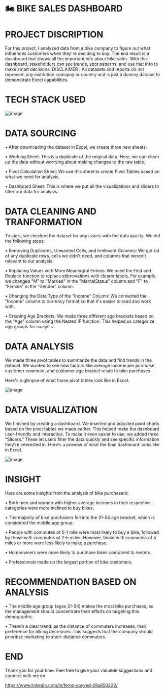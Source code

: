 # 🏍️ BIKE SALES DASHBOARD


# PROJECT DISCRIPTION

For this project, I analyzed data from a bike company to figure out what influences customers when they're deciding to buy. The end result is a dashboard that shows all the important info about bike sales. With this dashboard, stakeholders can see trends, spot patterns, and use that info to make smart decisions.
 DISCLAIMER : All datasets and reports do not represent any institution comapny or country and is just a dummy dataset to demonstrate Excel capabilities.

# TECH STACK USED

![image](https://github.com/feroz271/project-1/assets/162626833/6813e461-21d5-484d-a33c-dcfc7fc4f2f8)
 
# DATA SOURCING

• After downloading the dataset in Excel, we create three new sheets:

• Working Sheet: This is a duplicate of the original data. Here, we can clean up the data without worrying about making changes to the raw table.

• Pivot Calculation Sheet: We use this sheet to create Pivot Tables based on what we need for analysis.

• Dashboard Sheet: This is where we put all the visualizations and slicers to filter our data for analysis.

# DATA CLEANING AND TRANFORMATION

To start, we checked the dataset for any issues with the data quality.
We did the following steps:

• Removing Duplicates, Unwanted Cells, and Irrelevant Columns: We got rid of any duplicate rows, cells we didn't need, and columns that weren't relevant to our analysis.

• Replacing Values with More Meaningful Entries: We used the Find and Replace function to replace abbreviations with clearer labels. For example, we changed "M" to "Married" in the "MaritalStatus" column and "F" to "Female" in the "Gender" column.

• Changing the Data Type of the "Income" Column: We converted the "Income" column to currency format so that it's easier to read and work with.

• Creating Age Brackets: We made three different age brackets based on the "Age" column using the Nested IF function. This helped us categorize age groups for analysis. 

# DATA ANALYSIS

We made three pivot tables to summarize the data and find trends in the dataset. We wanted to see how factors like average income per purchase, customer commute, and customer age bracket relate to bike purchases.

Here's a glimpse of what those pivot tables look like in Excel.


![image](https://github.com/feroz271/project-1/assets/162626833/226f4fa0-079b-425c-b04b-64f149ad01e9)

 

# DATA VISUALIZATION

We finished by creating a dashboard. We inserted and adjusted pivot charts based on the pivot tables we made earlier. This helped make the dashboard user-friendly and interactive.
To make it even easier to use, we added three "Slicers." These let users filter the data quickly and see specific information they're interested in.
Here's a preview of what the final dashboard looks like in Excel.

 
![image](https://github.com/feroz271/project-1/assets/162626833/c3529506-dfa1-4059-b902-0d12e94bc489)

 

# INSIGHT

Here are some insights from the analysis of bike purchasers:

• Both men and women with higher average incomes in their respective categories were more inclined to buy bikes.

• The majority of bike purchasers fell into the 31-54 age bracket, which is considered the middle age group.

• People with commutes of 0-1 mile were most likely to buy a bike, followed by those with commutes of 2-5 miles. However, those with commutes of 5 miles or more were less likely to make a purchase.

• Homeowners were more likely to purchase bikes compared to renters.

• Professionals made up the largest portion of bike customers.

 # RECOMMENDATION BASED ON ANALYSIS

• The middle age group (ages 31-54) makes the most bike purchases, so the management should concentrate their efforts on targeting this demographic.

• There's a clear trend: as the distance of commuters increases, their preference for biking decreases. This suggests that the company should prioritize marketing to short-distance commuters.


# END

Thank you for your time. Feel free to give your valuable suggestions and connect with me on

https://www.linkedin.com/in/feroz-sayyed-28a950222/

















